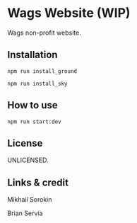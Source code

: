 # Wags Website (WIP)
Wags non-profit website.

## Installation
`npm run install_ground`

`npm run install_sky`

## How to use
`npm run start:dev`

## License
UNLICENSED.

## Links & credit
Mikhail Sorokin

Brian Servia
